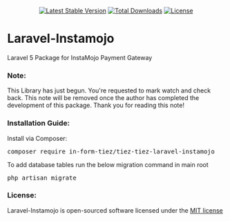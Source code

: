 <p align="center">
<a href="https://packagist.org/packages/in-form-tiez/tiez-laravel-instamojo"><img src="https://poser.pugx.org/in-form-tiez/tiez-laravel-instamojo/v/stable" alt="Latest Stable Version"></a>
<a href="https://packagist.org/packages/in-form-tiez/tiez-laravel-instamojo"><img src="https://poser.pugx.org/in-form-tiez/tiez-laravel-instamojo/downloads" alt="Total Downloads"></a>
<a href="https://github.com/in-form-tiez/tiez-tiez-laravel-instamojo/blob/master/LICENSE"><img src="https://poser.pugx.org/in-form-tiez/tiez-laravel-instamojo/license" alt="License"></a>
</p>

# Laravel-Instamojo
Laravel 5 Package for InstaMojo Payment Gateway

### Note:
This Library has just begun. You're requested to mark watch and check back. 
This note will be removed once the author has completed the development of this package.
Thank you for reading this note!

### Installation Guide:
Install via Composer:
<pre>composer require in-form-tiez/tiez-tiez-laravel-instamojo</pre>

To add database tables run the below migration command in main root<pre>php artisan migrate</pre>

### License:
Laravel-Instamojo is open-sourced software licensed under the <a href='https://github.com/in-form-tiez/tiez-tiez-laravel-instamojo/blob/master/LICENSE'>MIT license</a>